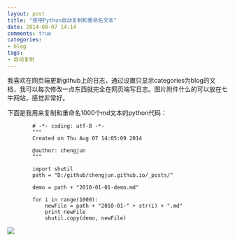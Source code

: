 ```yaml
---
layout: post
title: "使用Python自动复制和重命名文本"
date: 2014-08-07 14:14
comments: true
categories: 
- blog
tags:
- 自动复制
---
```



我喜欢在网页端更新github上的日志，通过设置只显示categories为blog的文档，我可以每次修改一点东西就完全在网页端写日志。图片附件什么的可以放在七牛网站，感觉非常好。

下面是我用来复制和重命名1000个md文本的python代码：


			# -*- coding: utf-8 -*-
			"""
			Created on Thu Aug 07 14:05:09 2014
	
			@author: chengjun
			"""
	
			import shutil
			path = "D:/github/chengjun.github.io/_posts/"   
	
			demo = path + "2010-01-01-demo.md"
	
			for i in range(1000):
				newFile = path + "2010-01-" + str(i) + ".md"
				print newFile
				shutil.copy(demo, newFile)


![](http://chengjun.qiniudn.com/7.jpg)
